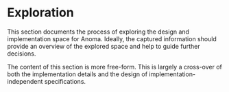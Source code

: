 # Exploration

This section documents the process of exploring the design and implementation space for Anoma. Ideally, the captured information should provide an overview of the explored space and help to guide further decisions.

The content of this section is more free-form. This is largely a cross-over of both the implementation details and the design of implementation-independent specifications.
